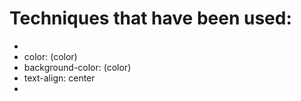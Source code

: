 # Techniques that have been used:
- <style></style>
- color: (color)
- background-color: (color)
- text-align: center
- <div align="center">